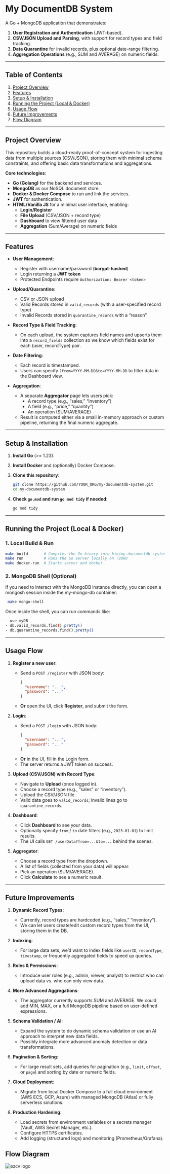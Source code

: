 # My DocumentDB System

A Go + MongoDB application that demonstrates:

1. **User Registration and Authentication** (JWT-based).
2. **CSV/JSON Upload and Parsing**, with support for record types and field tracking.
3. **Data Quarantine** for invalid records, plus optional date-range filtering.
4. **Aggregation Operations** (e.g., SUM and AVERAGE) on numeric fields.

---

## Table of Contents

1. [Project Overview](#project-overview)
2. [Features](#features)
3. [Setup & Installation](#setup--installation)
4. [Running the Project (Local & Docker)](#running-the-project-local--docker)
5. [Usage Flow](#usage-flow)
6. [Future Improvements](#future-improvements)
7. [Flow Diagram](#flow-diagram)

---

## Project Overview

This repository builds a cloud-ready proof-of-concept system for ingesting data from multiple sources (CSV/JSON), storing them with minimal schema constraints, and offering basic data transformations and aggregations.

**Core technologies**:
- **Go (Golang)** for the backend and services.
- **MongoDB** as our NoSQL document store.
- **Docker & Docker Compose** to run and link the services.
- **JWT** for authentication.
- **HTML/Vanilla JS** for a minimal user interface, enabling:
  - **Login/Register**
  - **File Upload** (CSV/JSON + record type)
  - **Dashboard** to view filtered user data
  - **Aggregation** (Sum/Average) on numeric fields

---

## Features

- **User Management**:
  - Register with username/password (**bcrypt-hashed**)
  - Login returning a **JWT token**
  - Protected Endpoints require `Authorization: Bearer <token>`

- **Upload/Quarantine**:
  - CSV or JSON upload
  - Valid Records stored in `valid_records` (with a user-specified record type)
  - Invalid Records stored in `quarantine_records` with a “reason”

- **Record Type & Field Tracking**:
  - On each upload, the system captures field names and upserts them into a `record_fields` collection so we know which fields exist for each (user, recordType) pair.

- **Date Filtering**:
  - Each record is timestamped.
  - Users can specify `?from=YYYY-MM-DD&to=YYYY-MM-DD` to filter data in the Dashboard view.

- **Aggregation**:
  - A separate **Aggregator** page lets users pick:
    - A record type (e.g., “sales,” “inventory”)
    - A field (e.g., “price,” “quantity”)
    - An operation (SUM/AVERAGE)
  - Result is computed either via a small in-memory approach or custom pipeline, returning the final numeric aggregate.

---

## Setup & Installation

1. **Install Go** (>= 1.23).

2. **Install Docker** and (optionally) Docker Compose.

3. **Clone this repository**:
    ```bash
    git clone https://github.com/YOUR_ORG/my-documentdb-system.git
    cd my-documentdb-system
    ```

4. **Check `go.mod` and run `go mod tidy` if needed**:
    ```bash
    go mod tidy
    ```

---

## Running the Project (Local & Docker)

### 1. Local Build & Run
```bash
make build       # Compiles the Go binary into bin/my-documentdb-system
make run         # Runs the Go server locally on :8080
make docker-run  # Starts server and docker
```

### 2. MongoDB Shell (Optional)
If you need to interact with the MongoDB instance directly, you can open a mongosh session inside the my-mongo-db container:
```bash
 make mongo-shell
```
Once inside the shell, you can run commands like:
```bash
- use myDB
- db.valid_records.find().pretty()
- db.quarantine_records.find().pretty()
```

---

## Usage Flow

1. **Register a new user**:
   - Send a `POST /register` with JSON body:
     ```json
     {
       "username": "...",
       "password": "..."
     }
     ```
   - **Or** open the UI, click **Register**, and submit the form.

2. **Login**:
   - Send a `POST /login` with JSON body:
     ```json
     {
       "username": "...",
       "password": "..."
     }
     ```
   - **Or** in the UI, fill in the Login form.
   - The server returns a JWT token on success.

3. **Upload (CSV/JSON) with Record Type**:
   - Navigate to **Upload** (once logged in).
   - Choose a record type (e.g., “sales” or “inventory”).
   - Upload the CSV/JSON file.
   - Valid data goes to `valid_records`; invalid lines go to `quarantine_records`.

4. **Dashboard**:
   - Click **Dashboard** to see your data.
   - Optionally specify `from` / `to` date filters (e.g., `2023-01-01`) to limit results.
   - The UI calls `GET /userData?from=...&to=...` behind the scenes.

5. **Aggregator**:
   - Choose a record type from the dropdown.
   - A list of fields (collected from your data) will appear.
   - Pick an operation (SUM/AVERAGE).
   - Click **Calculate** to see a numeric result.

---

## Future Improvements

1. **Dynamic Record Types**:
   - Currently, record types are hardcoded (e.g., “sales,” “inventory”).
   - We can let users create/edit custom record types from the UI, storing them in the DB.

2. **Indexing**:
   - For large data sets, we’d want to index fields like `userID`, `recordType`, `timestamp`, or frequently aggregated fields to speed up queries.

3. **Roles & Permissions**:
   - Introduce user roles (e.g., admin, viewer, analyst) to restrict who can upload data vs. who can only view data.

4. **More Advanced Aggregations**:
   - The aggregator currently supports SUM and AVERAGE. We could add MIN, MAX, or a full MongoDB pipeline based on user-defined expressions.

5. **Schema Validation / AI**:
   - Expand the system to do dynamic schema validation or use an AI approach to interpret new data fields.
   - Possibly integrate more advanced anomaly detection or data transformations.

6. **Pagination & Sorting**:
   - For large result sets, add queries for pagination (e.g., `limit`, `offset`, or `page`) and sorting by date or numeric fields.

7. **Cloud Deployment**:
   - Migrate from local Docker Compose to a full cloud environment (AWS ECS, GCP, Azure) with managed MongoDB (Atlas) or fully serverless solutions.

8. **Production Hardening**:
   - Load secrets from environment variables or a secrets manager (Vault, AWS Secret Manager, etc.).
   - Configure HTTPS certificates.
   - Add logging (structured logs) and monitoring (Prometheus/Grafana).

## Flow Diagram
![ezcv logo](https://img.plantuml.biz/plantuml/png/fPLHRzis4CVVzIbkVZ1iB6asO4_6t3QEcY35qcHst3LOXvgbpZ9HcjH8oeQ7VVWTpveh4qeG87wnHDxzoV_lZjHR7uGBzLfd5VqhgIfX0imzkgE1tiJPBGt2_Be7mjFVyVILXHcw3JgUvST4uCQQqkOJdiydMJOUmnHBvGE9NcgxXV4uYyl2wMjI7y5jXGREtFyXbIWncr_JRAC-WhlRsNqhOb1JjX5hFA5WxxVM5SECOrapdupWsb1808DRYC6W32pYWr-0j5gZ3CgQB9_0QMkPMIqbUdzsAPG-w3MRxF6EfKCHi02_ZrpMMkz-w85rWCvPnrv_iwKoJnZLFF-eIvv-ZiMFGgj214mDfguu3cmCsV0ZcIZG12MqJrrECTJEmFi_xY7ORqZxK4lWh25xEw_3AgPAfd3E57rgyyxPZIgmhUA3fKNZ9hMLGi_ebVmF4m23A6-T-aT4tH5CK3YI_Vmhgtn-lT_3lD9M592B8DALFuYDAYEIO9kmJiJrNc5mCVjuzdvs-m5-18UI4D_lAjgKqA61nkjcGB_ExYBwWi4peIzx3R-8h1T_ry898cNmCDuXDA-uWejzo9UbGXq5jYgie51UsWr6Rljnpa-As-p4eQzru82qRsUjLWN5uQJugN7iUnbgZwIpIHodEh_yz3FCZMWgX0Kbce8BaWk_-cg58w9N6E1cnxKPFbMSGqfIdwjtiJoK51NUB9rTZn_eTtfpSvhd_M1RRyyeq-yrkXsarVcwunDpdKCVcBuJfiGkkDDzIXSERXkk_zAwbfqNmpmlIuU4oRed-BMYkW1gvSFqqD3-6QIcA8gq2zbPGLBAoD0w89rzYA_AL_1dpmkDldS2FMKsQ89rkzvVNG3kR5LhPd-GXSBPgh1RyqA6RMGpr7YqzyTeNRBbDzy3nv-Is_OIWrmr1n64SsB7VFZkxRTjnAPDKMRTj2gd94PQT5cOe4A4zHYelT81qh7FYvMr7c70DaxYTyRn5Jey0QcL_0ONGalMwG8WccR28_zzNd7yqBVLUE3hzRzYWtnfTu8nzHh93L3HQlGDXEJW3LWH7bA5EtI4SWsqo5cp22W3qXPaoJgeL8LQ6HnsVwsQom-4vrF9f-YTAVZuiDb8QWIvyfMcgeLLX6c4RlByuUljixTeYdgj_mC0)